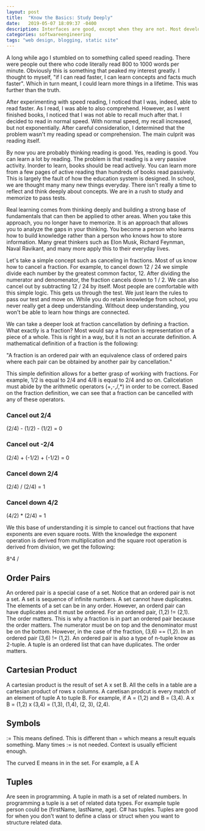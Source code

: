 ```yaml
---
layout: post
title:  "Know the Basics: Study Deeply"
date:   2019-05-07 18:09:37 -0400
description: Interfaces are good, except when they are not. Most developers have seen them used for collections in OO languages. The aim of this blog is to show when interfaces should and shouldn't be used. 
categories: softwareengineering
tags: "web design, blogging, static site"
---
```


A long while ago I stumbled on to something called speed reading. There were people out there who code literally read 800 to 1000 words per minute. Obviously this is something that peaked my interest greatly. I thought to myself, "if I can read faster, I can learn concepts and facts much faster". Which in turn meant, I could learn more things in a lifetime. This was further than the truth.

After experimenting with speed reading, I noticed that I was, indeed, able to read faster. As I read, I was able to also comprehend. However, as I went finished books, I noticed that I was not able to recall much after that. I decided to read in normal speed. With normal speed, my recall increased, but not exponentially. After careful consideration, I determined that the problem wasn't my reading spead or comprehension. The main culprit was reading itself.

By now you are probably thinking reading is good. Yes, reading is good. You can learn a lot by reading. The problem is that reading is a very passive activity. Inorder to learn, books should be read actively. You can learn more from a few pages of active reading than hundreds of books read passively. This is largely the fault of how the education system is designed. In school, we are thought many many new things everyday. There isn't really a time to reflect and think deeply about concepts. We are in a rush to study and memorize to pass tests.

Real learning comes from thinking deeply and building a strong base of fundamentals that can then be applied to other areas. When you take this approach, you no longer have to memorize. It is an approach that allows you to analyze the gaps in your thinking. You become a person who learns how to build knowledge rather than a person who knows how to store information. Many great thinkers such as Elon Musk, Richard Feynman, Naval Ravikant, and many more apply this to their everyday lives.

Let's take a simple concept such as canceling in fractions. Most of us know how to cancel a fraction. For example, to cancel down 12 / 24 we simple divide each number by the greatest common factor, 12. After dividing the numerator and denomenator, the fraction cancels down to 1 / 2. We can also cancel out by subtracting 12 / 24 by itself. Most people are comfortable with this simple logic. This gets us through the test. We just learn the rules to pass our test and move on. While you do retain knowledge from school, you never really get a deep understanding. Without deep understanding, you won't be able to learn how things are connected.

We can take a deeper look at fraction cancellation by defining a fraction. What exactly is a fraction? Most would say a fraction is representation of a piece of a whole. This is right in a way, but it is not an accurate definition. A mathematical definition of a fraction is the following:

"A fraction is an ordered pair with an equivalence class of ordered pairs where each pair can be obtained by another pair by cancellation."

This simple definition allows for a better grasp of working with fractions. For example, 1/2 is equal to 2/4 and 4/8 is equal to 2/4 and so on. Callcelation must abide by the arithmetic operators (+,-,/,*) in order to be correct. Based on the fraction definition, we can see that a fraction can be cancelled with any of these operators.

### Cancel out 2/4 
(2/4) - (1/2) - (1/2) = 0

### Cancel out -2/4
(2/4) + (-1/2) + (-1/2) = 0

### Cancel down 2/4
(2/4) / (2/4) = 1

### Cancel down 4/2
(4/2) * (2/4) = 1

We this base of understanding it is simple to cancel out fractions that have exponents are even square roots. With the knowledge the exponent operation is derived from multiplication and the square root operation is derived from division, we get the following:

8^4 / 

## Order Pairs
An ordered pair is a special case of a set. Notice that an ordered pair is not a set. A set is sequence of infinite numbers. A set cannot have duplicates. The elements of a set can be in any order. However, an orderd pair can have duplicates and it must be ordered. For an ordered pair, (1,2) != (2,1). The order matters. This is why a fraction is in part an ordered pair because the order matters. The numerator must be on top and the denominator must be on the bottom. However, in the case of the fraction, (3,6) == (1,2). In an ordered pair (3,6) != (1,2). An ordered pair is also a type of n-tuple know as 2-tuple. A tuple is an ordered list that can have duplicates. The order matters.

## Cartesian Product
A cartesian product is the result of set A x set B. All the cells in a table are a cartesian product of rows x columns. A caretisan prodcut is every match of an element of tuple A to tuple B. For example, if A = (1,2) and B = (3,4). A x B = (1,2) x (3,4) = (1,3), (1,4), (2, 3), (2,4).

## Symbols
:= This means defined. This is different than = which means a result equals something. Many times := is not needed. Context is usually efficient enough.

The curved E means in in the set. For example, a E A

## Tuples
Are seen in programming. A tuple in math is a set of related numbers. In programming a tuple is a set of related data types. For example tuple person could be (firstName, lastName, age). C# has tuples. Tuples are good for when you don't want to define a class or struct when you want to structure related data.